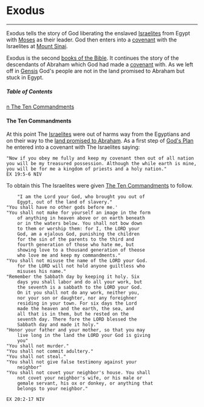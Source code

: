 Exodus
===
---

Exodus tells the story of God liberating the enslaved
[Israelites](../The_Israelites)
from Egypt with [Moses](../Moses) as their leader.
God then enters into a [covenant](../Covenant) with
the Israelites at
[Mount Sinai](../Mount_Sinai).

Exodus is the second
[books of the Bible](../Books_of_the_Bible).
It continues the story of the descendants of
Abraham which God had made a
[covenant](../Abrahams_Covenant) with.
As we left off in
[Gensis](../Gensis) God\'s people are not in the land promised to
Abraham but stuck in Egypt.

##### Table of Contents

[n The Ten Commandments](#the-ten-commandments)


#### The Ten Commandments

At this point The [Israelites](../Israelites) were out of harms way from
the Egyptians and on their way to the
[land promised to Abraham](../The_Promise_Land).
As a first step of [God\'s Plan](../Gods_Plan) he entered into a
covenant with The Israelites saying:

```
"Now if you obey me fully and keep my covenant then out of all nation you will be my treasured possession. Although the while earth is mine, you will be for me a kingdom of priests and a holy nation."
EX 19:5-6 NIV
```

To obtain this The Israelites were given
[The Ten Commandments](../The_Ten_Commandments)
to follow.

```
    "I am the Lord your God, who brought you out of
    Egypt, out of the land of slavery."
"You shall have no other gods before me.'
"You shall not make for yourself an image in the form
    of anything in heaven above or on earth beneath
    or in the waters below. You shall not bow down
    to them or worship them: for I, the LORD your
    God, am a ejalous God, punishing the children
    for the sin of the parents to the third and
    fourth generation of those who hate me, but
    showing love to a thousand generation of theose
    who love me and keep my commandments."
"You shall not misuse the name of the LORD your God.
    for the LORD will not hold anyone guiltless who
    misuses his name."
"Remember the Sabbath day by keeping it holy. Six
    days you shall labor and do all your work, but
    the seventh is a sabbath to the LORD your God.
    On it you shall not do any work, neither you,
    nor your son or daughter, nor any foreighner
    residing in your town. For six days the Lord
    made the heaven and the earth, the sea, and
    all that is in them, but he rested on the
    seventh day. There fore the LORD blessed the
    Sabbath day and made it holy."
"Honor your father and your mother, so that you may
    live long in the land the LORD your God is giving
    you"
"You shall not murder."
"You shall not commit adultery."
"You shall not steal."
"You shall not give false testimony against your
    neighbor"
"You shall not covet your neighbor's house. You shall
    not covet your neighbor's wife, or his male or
    gemale servant, his ox or donkey, or anything that
    belongs to your neighbor."

EX 20:2-17 NIV
```
